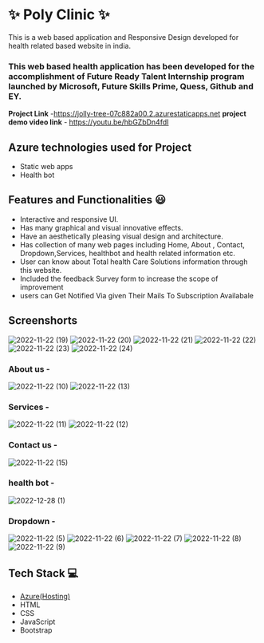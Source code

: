 # ✨  Poly Clinic  ✨

This is a web based application and Responsive Design developed for health related based website in india.

### This web based health application has been developed for the accomplishment of Future Ready Talent Internship program launched by Microsoft, Future Skills Prime, Quess, Github and EY.


**Project Link** -https://jolly-tree-07c882a00.2.azurestaticapps.net
**project demo video link** - https://youtu.be/hbGZbDn4fdI

## Azure technologies used for Project

- Static web apps
- Health bot

## Features and Functionalities 😃

- Interactive and responsive UI.
- Has many graphical and visual innovative effects.
- Have an aesthetically pleasing visual design and architecture.
- Has collection of many web pages including Home, About  , Contact, Dropdown,Services, healthbot and health related information etc.
- User can know about Total health Care Solutions information through this website.
- Included the feedback Survey form to increase the scope of improvement 
- users can  Get Notified Via given Their Mails To Subscription Availabale
## Screenshorts
![2022-11-22 (19)](https://user-images.githubusercontent.com/114321345/203260009-60456057-d09c-43ae-a483-c7885a5da739.png)
![2022-11-22 (20)](https://user-images.githubusercontent.com/114321345/203260481-d16ca63b-8055-42f0-ab6d-dd95abf38fd4.png)
![2022-11-22 (21)](https://user-images.githubusercontent.com/114321345/203260561-30493272-1917-459c-bdc0-2f7be253e476.png)
![2022-11-22 (22)](https://user-images.githubusercontent.com/114321345/203260830-101e1ec5-c24c-4309-aac6-5302084cf678.png)
![2022-11-22 (23)](https://user-images.githubusercontent.com/114321345/203260907-23c5b40a-4e66-4373-9806-5522b7128db4.png)
![2022-11-22 (24)](https://user-images.githubusercontent.com/114321345/203260986-b31f0a54-a1c1-4a86-8b5a-694f48aeed2f.png)


### About us -
![2022-11-22 (10)](https://user-images.githubusercontent.com/114321345/203256074-5d0bffd2-a277-4bf2-9ba8-ad1a0b31b7f7.png)
![2022-11-22 (13)](https://user-images.githubusercontent.com/114321345/203257207-c1565029-0d10-4242-a338-9e9a61bf9d30.png)


### Services -
![2022-11-22 (11)](https://user-images.githubusercontent.com/114321345/203256548-1d1ddbb4-326a-4674-af0f-e264b3ee2b35.png)
![2022-11-22 (12)](https://user-images.githubusercontent.com/114321345/203256691-cf928408-5592-4536-a35e-b398bd6dfc30.png)


### Contact us -
![2022-11-22 (15)](https://user-images.githubusercontent.com/114321345/203257619-f5359b37-198f-4675-95ca-723f5ee5d58c.png)


### health bot -
![2022-12-28 (1)](https://user-images.githubusercontent.com/114321345/209806368-8a7d49c6-f10b-49fe-979e-239e208bc3b3.png)





### Dropdown -
 ![2022-11-22 (5)](https://user-images.githubusercontent.com/114321345/203254615-d1d67457-94b7-4927-b317-b252e7fe4ca3.png)
 ![2022-11-22 (6)](https://user-images.githubusercontent.com/114321345/203255054-81bbe041-9da4-4976-aede-509514977a94.png)
 ![2022-11-22 (7)](https://user-images.githubusercontent.com/114321345/203255241-9fcccca2-1e8d-40db-b96c-2f7b67bae9be.png)
![2022-11-22 (8)](https://user-images.githubusercontent.com/114321345/203255672-82922162-3194-45b6-aa1c-578e0311fa7d.png)
![2022-11-22 (9)](https://user-images.githubusercontent.com/114321345/203255718-5c86c4ef-a99e-46f6-bb7f-952590e1e2e4.png)

        
        
        
        
        
           
## Tech Stack 💻

- [Azure(Hosting)](https://azure.microsoft.com/en-in/features/azure-portal/)
- HTML
- CSS
- JavaScript
- Bootstrap
